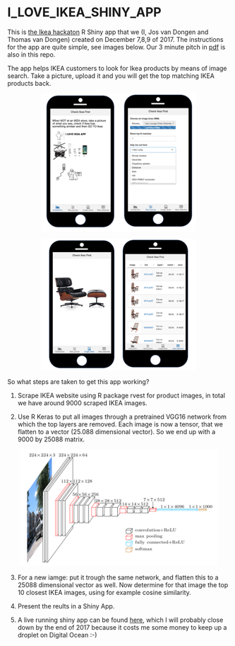 # I_LOVE_IKEA_SHINY_APP

This is [the Ikea hackaton](http://hackathon.ikea.com/) R Shiny app that we (I, Jos van Dongen and Thomas van Dongen) created on December 7,8,9 of 2017. The instructions for the app are quite simple, see images below. Our 3 minute pitch in [pdf](ILoveIkea.pdf) is also in this repo. 


The app helps IKEA customers to look for Ikea products by means of image search. Take a picture, upload it and you will get the top matching IKEA products back.


<p align="center">
  <img src="ikeaphoneapp1.png" width="350"/>
</p>

<p align="center">
  <img src="ikeaphoneapp2.png" width="350"/>
</p>


So what steps are taken to get this app working?

1. Scrape IKEA website using R package rvest for product images, in total we have around 9000 scraped IKEA images.

2. Use R Keras to put all images through a pretrained VGG16 network from which the top layers are removed. Each image is now a tensor, that we flatten to a vector (25.088 dimensional vector). So we end up with a 9000 by 25088 matrix.

<p align="center">
  <img src="vgg16_.png" width="450"/>
</p>

3. For a new iamge: put it trough the same network, and flatten this to a 25088 dimensional vector as well. Now determine for that image the top 10 closest IKEA images, using for example cosine similarity.

4. Present the reults in a Shiny App.

5. A live running shiny app can be found [here](http://178.62.211.224:3838/sample-apps/I_LOVE_IKEA_SHINY_APP/), which I will probably close down by the end of 2017 because it costs me some money to keep up a droplet on Digital Ocean :-)


